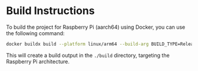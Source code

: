 # Build Instructions

To build the project for Raspberry Pi (aarch64) using Docker, you can use the following command:

```bash
docker buildx build --platform linux/arm64 --build-arg BUILD_TYPE=Release --output type=local,dest=./build
```

This will create a build output in the `./build` directory, targeting the Raspberry Pi architecture.

